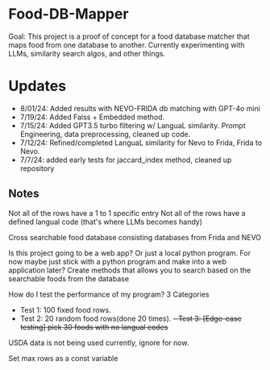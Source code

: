 # Food-DB-Mapper
Goal: This project is a proof of concept for a food database matcher that maps food from one database to another. 
Currently experimenting with LLMs, similarity search algos, and other things. 

# Updates
  - 8/01/24: Added results with NEVO-FRIDA db matching with GPT-4o mini  
  - 7/19/24: Added Faiss + Embedded method. 
  - 7/15/24: Added GPT3.5 turbo filtering w/ LanguaL similarity. Prompt Engineering, data preprocessing, cleaned up code. 
  - 7/12/24: Refined/completed LanguaL similarity for Nevo to Frida, Frida to Nevo.
  - 7/7/24: added early tests for jaccard_index method, cleaned up repository

## Notes
Not all of the rows have a 1 to 1 specific entry
Not all of the rows have a defined langual code (that's where LLMs becomes handy)

Cross searchable food database consisting databases from Frida and NEVO

Is this project going to be a web app? Or just a local python program. 
For now maybe just stick with a python program and make into a web application later?
Create methods that allows you to search based on the searchable foods from the database 

How do I test the performance of my program? 3 Categories
  - Test 1: 100 fixed food rows. 
  - Test 2: 20 random food rows(done 20 times). 
  ~~- Test 3: [Edge-case testing] pick 30 foods with no langual codes~~

USDA data is not being used currently, ignore for now. 

Set max rows as a const variable
